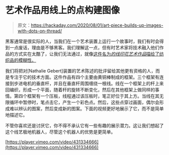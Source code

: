 # 艺术作品用线上的点构建图像

> 原文：<https://hackaday.com/2020/08/01/art-piece-builds-up-images-with-dots-on-thread/>

黑客通常是很实际的人，当我们在一个艺术装置上运行一个故事时，我们有时会得到一点废话，理由是不够黑客。我们理解这一点，但有时艺术家将技术融入他们作品的方式实在太酷了，让我们无法通过，就像[这件名为*的线印花艺术作品*描绘了纺织品的模糊性。](https://nathalie-gebert.com/on-framing-textile-ambiguities.html)

我们将把对[Nathalie Gebert]装置的艺术陈述的批评留给其他更有资格的人，而是专注于它的技术方面。这件作品有四个主要由黄铜棒制成的框架。三个框架有连接到步进电机的垂直杆，并且在垂直杆周围缠绕一根线。线在一个框架上的杆上来回编织，形成一个平面，随着杆的旋转不断变化，然后在其他框架上做同样的事情。第四个框架有一个压板，线程通过该压板时，笔正好位于其上方。当线在其无限循环中暂停时，笔点击它，产生一个彩色点。然后，这些点穿过画面，偶尔会形成难以辨认的图案，然后变成新的图案。下面的视频更好地展示了它，而不是简单地描述它。

不管你喜欢还是讨厌它，你不得不承认它有一些有趣的展示潜力。这让我们想起了这个线艺极地机器人，尽管这个机器人的优势是更简单。

[https://player.vimeo.com/video/431334666](https://player.vimeo.com/video/431334666)
